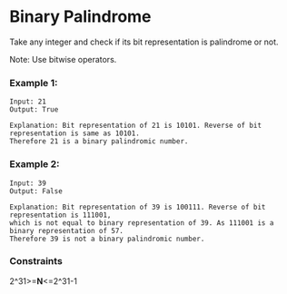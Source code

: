 # Binary Palindrome

Take any integer and check if its bit representation is palindrome or not.

Note: Use bitwise operators.

### Example 1:
```
Input: 21
Output: True

Explanation: Bit representation of 21 is 10101. Reverse of bit representation is same as 10101. 
Therefore 21 is a binary palindromic number.
```
### Example 2:
```
Input: 39
Output: False

Explanation: Bit representation of 39 is 100111. Reverse of bit representation is 111001, 
which is not equal to binary representation of 39. As 111001 is a binary representation of 57. 
Therefore 39 is not a binary palindromic number.
```

### Constraints
2^31>=**N**<=2^31-1
